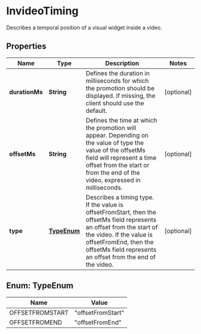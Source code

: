 

# InvideoTiming

Describes a temporal position of a visual widget inside a video.

## Properties

Name | Type | Description | Notes
------------ | ------------- | ------------- | -------------
**durationMs** | **String** | Defines the duration in milliseconds for which the promotion should be displayed. If missing, the client should use the default. |  [optional]
**offsetMs** | **String** | Defines the time at which the promotion will appear. Depending on the value of type the value of the offsetMs field will represent a time offset from the start or from the end of the video, expressed in milliseconds. |  [optional]
**type** | [**TypeEnum**](#TypeEnum) | Describes a timing type. If the value is offsetFromStart, then the offsetMs field represents an offset from the start of the video. If the value is offsetFromEnd, then the offsetMs field represents an offset from the end of the video. |  [optional]



## Enum: TypeEnum

Name | Value
---- | -----
OFFSETFROMSTART | &quot;offsetFromStart&quot;
OFFSETFROMEND | &quot;offsetFromEnd&quot;



